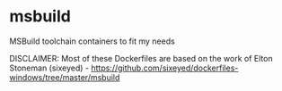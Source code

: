 # msbuild
MSBuild toolchain containers to fit my needs

DISCLAIMER: Most of these Dockerfiles are based on the work of Elton Stoneman (sixeyed) - https://github.com/sixeyed/dockerfiles-windows/tree/master/msbuild
